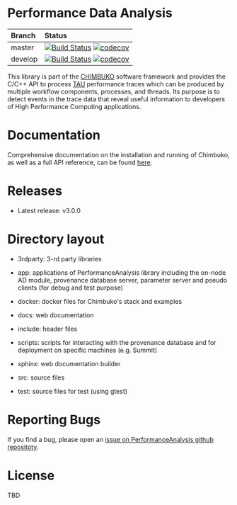 # Performance Data Analysis
| Branch | Status |
| :--- | :--- |
| master | [![Build Status](https://travis-ci.org/CODARcode/PerformanceAnalysis.svg?branch=master)](https://travis-ci.org/CODARcode/PerformanceAnalysis) [![codecov](https://codecov.io/gh/CODARcode/PerformanceAnalysis/branch/master/graph/badge.svg?token=B5VPVSZII4)](https://codecov.io/gh/CODARcode/PerformanceAnalysis) |
| develop | [![Build Status](https://travis-ci.org/CODARcode/PerformanceAnalysis.svg?branch=release)](https://travis-ci.org/CODARcode/PerformanceAnalysis) [![codecov](https://codecov.io/gh/CODARcode/PerformanceAnalysis/branch/develop/graph/badge.svg?token=B5VPVSZII4)](https://codecov.io/gh/CODARcode/PerformanceAnalysis) |

This library is part of the [CHIMBUKO](https://github.com/CODARcode/Chimbuko) software framework and provides the C/C++ API to process [TAU](http://tau.uoregon.edu) performance traces which can be produced by multiple workflow components, processes, and threads. Its purpose is to detect events in the trace data that reveal useful information to developers of High Performance Computing applications. 

# Documentation

Comprehensive documentation on the installation and running of Chimbuko, as well as a full API reference, can be found [here](https://chimbuko-performance-analysis.readthedocs.io/en/latest/).

# Releases

- Latest release: v3.0.0

# Directory layout

- 3rdparty: 3-rd party libraries 
  
- app: applications of PerformanceAnalysis library including the on-node AD module, provenance database server, parameter server and pseudo clients (for debug and test purpose)
  
- docker: docker files for Chimbuko's stack and examples
  
- docs: web documentation
  
- include: header files
  
- scripts: scripts for interacting with the provenance database and for deployment on specific machines (e.g. Summit)
  
- sphinx: web documentation builder
  
- src: source files
  
- test: source files for test (using gtest)

# Reporting Bugs

If you find a bug, please open an [issue on PerformanceAnalysis github repositoty](https://github.com/CODARcode/PerformanceAnalysis/issues).

# License

TBD
